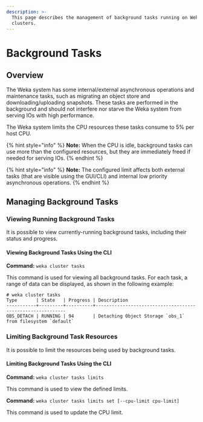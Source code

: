 ```yaml
---
description: >-
  This page describes the management of background tasks running on Weka
  clusters.‌
---
```


# Background Tasks

## Overview

‌The Weka system has some internal/external asynchronous operations and maintenance tasks, such as migrating an object store and downloading/uploading snapshots. These tasks are performed in the background and should not interfere nor starve the Weka system from serving IOs with high performance.‌

The Weka system limits the CPU resources these tasks consume to 5% per host CPU.

{% hint style="info" %}
**Note:** When the CPU is idle, background tasks can use more than the configured resources, but they are immediately freed if needed for serving IOs.
{% endhint %}

{% hint style="info" %}
**Note:** The configured limit affects both external tasks \(that are visible using the GUI/CLI\) and internal low priority asynchronous operations.‌
{% endhint %}

## Managing Background Tasks <a id="managing-background-tasks"></a>

### Viewing Running Background Tasks <a id="viewing-running-background-tasks"></a>

It is possible to view currently-running background tasks, including their status and progress.‌

#### Viewing Background Tasks Using the CLI <a id="viewing-background-tasks-using-the-cli"></a>

‌**Command:** `weka cluster tasks`‌

This command is used for viewing all background tasks. For each task, a range of data can be displayed, as shown in the following example:

```text
# weka cluster tasks
Type       | State   | Progress | Description
-----------+---------+----------+-----------------------------------------------------------
OBS_DETACH | RUNNING | 94       | Detaching Object Storage `obs_1` from filesystem `default`
```

### ‌Limiting Background Task Resources

It is possible to limit the resources being used by background tasks.

#### **Limiting Background Tasks Using the CLI**

**Command:** `weka cluster tasks limits`

This command is used to view the defined limits.

**Command:** `weka cluster tasks limits set [--cpu-limit cpu-limit]`

This command is used to update the CPU limit.

